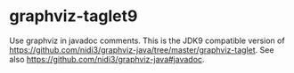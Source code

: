 # graphviz-taglet9
Use graphviz in javadoc comments.
This is the JDK9 compatible version of https://github.com/nidi3/graphviz-java/tree/master/graphviz-taglet.
See also https://github.com/nidi3/graphviz-java#javadoc.


